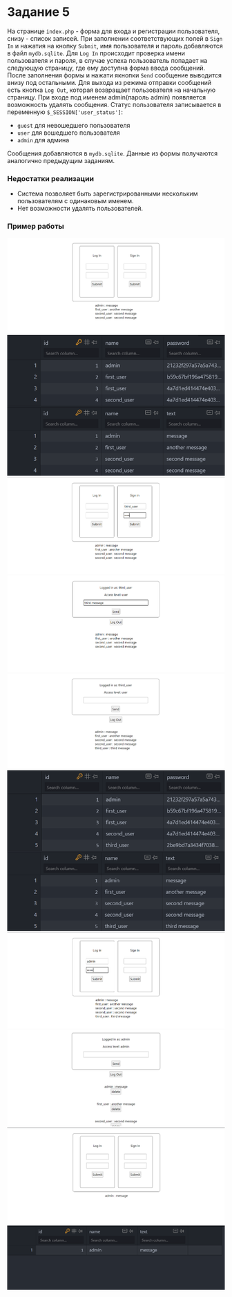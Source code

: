 # Задание 5

На странице ```index.php``` - форма для входа и регистрации пользователя, снизу - список записей. При заполнении соответствующих полей в ```Sign In``` и нажатия на кнопку ```Submit```, имя пользователя и пароль добавляются в файл ```mydb.sqlite```. Для ```Log In``` происходит проверка имени пользователя и пароля, в случае успеха пользователь попадает на следующую страницу, где ему доступна форма ввода сообщений. После заполнения формы и нажати якнопки ```Send``` сообщение выводится внизу под остальными. Для выхода из режима отправки сообщений есть кнопка ```Log Out```, которая возвращает пользователя на начальную страницу. При входе под именем admin(пароль admin) появляется возможность удалять сообщения. Статус пользователя записывается в переменную ```$_SESSION['user_status']```:
* ```guest``` для невошедшего пользователя
* ```user``` для вошедшего пользователя
* ```admin``` для админа

Сообщения добавляются в ```mydb.sqlite```.  Данные из формы получаются аналогично предыдущим заданиям.

### Недостатки реализации

* Система позволяет быть зарегистрированными нескольким пользователям с одинаковым именем.
* Нет возможности удалять пользователей.

### Пример работы
![homepage1](pictures/homepage%201.png)
![database1](pictures/database%201.png)
![homepage2](pictures/homepage%202.png)
![message1](pictures/message%201.png)
![message2](pictures/message%202.png)
![database2](pictures/database%202.png)
![homepage3](pictures/homepage%203.png)
![message3](pictures/message%203.png)
![homepage4](pictures/homepage%204.png)
![database3](pictures/database%203.png)